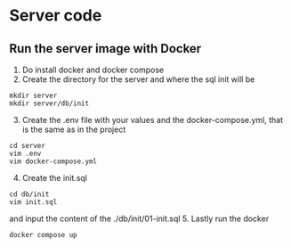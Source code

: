 # Server code

## Run the server image with Docker
1. Do install docker and docker compose
2. Create the directory for the server and where the sql init will be
```shell
mkdir server
mkdir server/db/init
```
3. Create the .env file with your values and the docker-compose.yml, that is the same as in the project
```shell
cd server
vim .env
vim docker-compose.yml
```
4. Create the init.sql 
```shell
cd db/init
vim init.sql
```
and input the content of the ./db/init/01-init.sql
5. Lastly run the docker
```shell
docker compose up
```